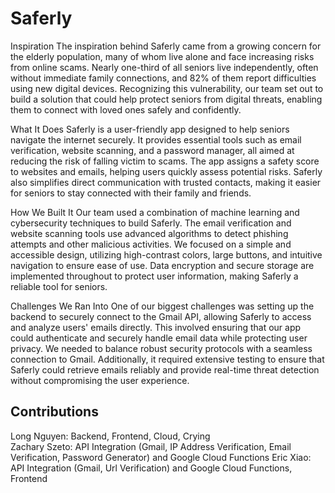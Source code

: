 # Saferly

Inspiration The inspiration behind Saferly came from a growing concern for the elderly population, many of whom live alone and face increasing risks from online scams. Nearly one-third of all seniors live independently, often without immediate family connections, and 82% of them report difficulties using new digital devices. Recognizing this vulnerability, our team set out to build a solution that could help protect seniors from digital threats, enabling them to connect with loved ones safely and confidently.

What It Does Saferly is a user-friendly app designed to help seniors navigate the internet securely. It provides essential tools such as email verification, website scanning, and a password manager, all aimed at reducing the risk of falling victim to scams. The app assigns a safety score to websites and emails, helping users quickly assess potential risks. Saferly also simplifies direct communication with trusted contacts, making it easier for seniors to stay connected with their family and friends.

How We Built It Our team used a combination of machine learning and cybersecurity techniques to build Saferly. The email verification and website scanning tools use advanced algorithms to detect phishing attempts and other malicious activities. We focused on a simple and accessible design, utilizing high-contrast colors, large buttons, and intuitive navigation to ensure ease of use. Data encryption and secure storage are implemented throughout to protect user information, making Saferly a reliable tool for seniors.

Challenges We Ran Into One of our biggest challenges was setting up the backend to securely connect to the Gmail API, allowing Saferly to access and analyze users' emails directly. This involved ensuring that our app could authenticate and securely handle email data while protecting user privacy. We needed to balance robust security protocols with a seamless connection to Gmail. Additionally, it required extensive testing to ensure that Saferly could retrieve emails reliably and provide real-time threat detection without compromising the user experience.

## Contributions
Long Nguyen: Backend, Frontend, Cloud, Crying<br>
Zachary Szeto: API Integration (Gmail, IP Address Verification, Email Verification, Password Generator) and Google Cloud Functions
Eric Xiao: API Integration (Gmail, Url Verification) and Google Cloud Functions, Frontend
